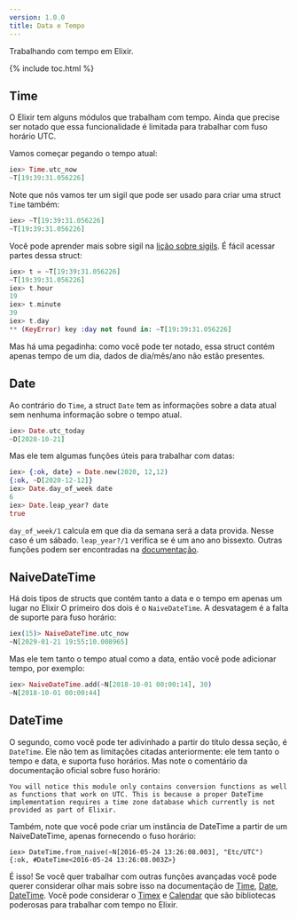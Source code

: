 ```yaml
---
version: 1.0.0
title: Data e Tempo
---
```


Trabalhando com tempo em Elixir.

{% include toc.html %}

## Time

O Elixir tem alguns módulos que trabalham com tempo. Ainda que precise ser notado que essa funcionalidade é limitada para trabalhar com fuso horário UTC.

Vamos começar pegando o tempo atual:

```elixir
iex> Time.utc_now
~T[19:39:31.056226]
```

Note que nós vamos ter um sigil que pode ser usado para criar uma struct `Time` também:

```elixir
iex> ~T[19:39:31.056226]
~T[19:39:31.056226]
```

Você pode aprender mais sobre sigil na [lição sobre sigils](../sigils). É fácil acessar partes dessa struct:

```elixir
iex> t = ~T[19:39:31.056226]
~T[19:39:31.056226]
iex> t.hour
19
iex> t.minute
39
iex> t.day
** (KeyError) key :day not found in: ~T[19:39:31.056226]
```

Mas há uma pegadinha: como você pode ter notado, essa struct contém apenas tempo de um dia, dados de dia/mês/ano não estão presentes.

## Date

Ao contrário do `Time`, a struct `Date` tem as informações sobre a data atual sem nenhuma informação sobre o tempo atual.

```elixir
iex> Date.utc_today
~D[2028-10-21]
```

Mas ele tem algumas funções úteis para trabalhar com datas:

```elixir
iex> {:ok, date} = Date.new(2020, 12,12)
{:ok, ~D[2020-12-12]}
iex> Date.day_of_week date
6
iex> Date.leap_year? date
true
```

`day_of_week/1` calcula em que dia da semana será a data provida. Nesse caso é um sábado. `leap_year?/1` verifica se é um ano ano bissexto. Outras funções podem ser encontradas na [documentação](https://hexdocs.pm/elixir/Date.html).

## NaiveDateTime

Há dois tipos de structs que contém tanto a data e o tempo em apenas um lugar no Elixir
O primeiro dos dois é o `NaiveDateTime`. A desvatagem é a falta de suporte para fuso horário:

```elixir
iex(15)> NaiveDateTime.utc_now
~N[2029-01-21 19:55:10.008965]
```

Mas ele tem tanto o tempo atual como a data, então você pode adicionar tempo, por exemplo:

```elixir
iex> NaiveDateTime.add(~N[2018-10-01 00:00:14], 30)
~N[2018-10-01 00:00:44]
```

## DateTime

O segundo, como você pode ter adivinhado a partir do título dessa seção, é `DateTime`.
Ele não tem as limitações citadas anteriormente: ele tem tanto o tempo e data, e suporta fuso horários. Mas note o comentário da documentação oficial sobre fuso horário:

```
You will notice this module only contains conversion functions as well as functions that work on UTC. This is because a proper DateTime implementation requires a time zone database which currently is not provided as part of Elixir.
```

Também, note que você pode criar um instância de DateTime a partir de um NaiveDateTime, apenas fornecendo o fuso horário:

```
iex> DateTime.from_naive(~N[2016-05-24 13:26:08.003], "Etc/UTC")
{:ok, #DateTime<2016-05-24 13:26:08.003Z>}
```

É isso! Se você quer trabalhar com outras funções avançadas você pode querer considerar olhar mais sobre isso na documentação de [Time](https://hexdocs.pm/elixir/Time.html), [Date](https://hexdocs.pm/elixir/Date.html), [DateTime](https://hexdocs.pm/elixir/DateTime.html). Você pode considerar o [Timex](https://github.com/bitwalker/timex) e [Calendar](https://github.com/lau/calendar) que são bibliotecas poderosas para trabalhar com tempo no Elixir.
